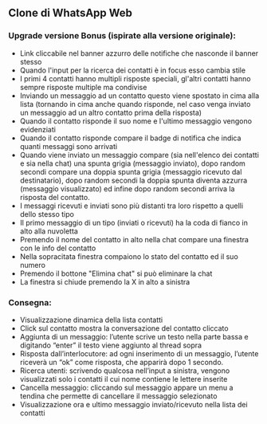 ## Clone di WhatsApp Web
### Upgrade versione Bonus (ispirate alla versione originale):
- Link cliccabile nel banner azzurro delle notifiche che nasconde il banner stesso
- Quando l'input per la ricerca dei contatti è in focus esso cambia stile
- I primi 4 contatti hanno multipli risposte speciali, gl'altri contatti hanno sempre risposte multiple ma condivise
- Inviando un messaggio ad un contatto questo viene spostato in cima alla lista (tornando in cima anche quando risponde, nel caso venga inviato un messaggio ad un altro contatto prima della risposta)
- Quando il contatto risponde il suo nome e l'ultimo messaggio vengono evidenziati
- Quando il contatto risponde compare il badge di notifica che indica quanti messaggi sono arrivati
- Quando viene inviato un messaggio compare (sia nell'elenco dei contatti e sia nella chat) una spunta grigia (messaggio inviato), dopo random secondi compare una doppia spunta grigia (messaggio ricevuto dal destinatario), dopo random secondi la doppia spunta diventa azzurra (messaggio visualizzato) ed infine dopo random secondi arriva la risposta del contatto.
- I messaggi ricevuti e inviati sono più distanti tra loro rispetto a quelli dello stesso tipo
- Il primo messaggio di un tipo (inviati o ricevuti) ha la coda  di fianco in alto alla nuvoletta
- Premendo il nome del contatto in alto nella chat compare una finestra con le info del contatto
- Nella sopracitata finestra compaiono lo stato del contatto ed il suo numero
- Premendo il bottone "Elimina chat" si può eliminare la chat
- La finestra si chiude premendo la X in alto a sinistra


### Consegna:
- Visualizzazione dinamica della lista contatti
- Click sul contatto mostra la conversazione del contatto cliccato
- Aggiunta di un messaggio: l’utente scrive un testo nella parte bassa e digitando “enter” il testo viene aggiunto al thread sopra
- Risposta dall’interlocutore: ad ogni inserimento di un messaggio, l’utente riceverà un “ok” come risposta, che apparirà dopo 1 secondo.
- Ricerca utenti: scrivendo qualcosa nell’input a sinistra, vengono visualizzati solo i contatti il cui nome contiene le lettere inserite
- Cancella messaggio: cliccando sul messaggio appare un menu a tendina che permette di cancellare il messaggio selezionato
- Visualizzazione ora e ultimo messaggio inviato/ricevuto  nella lista dei contatti
